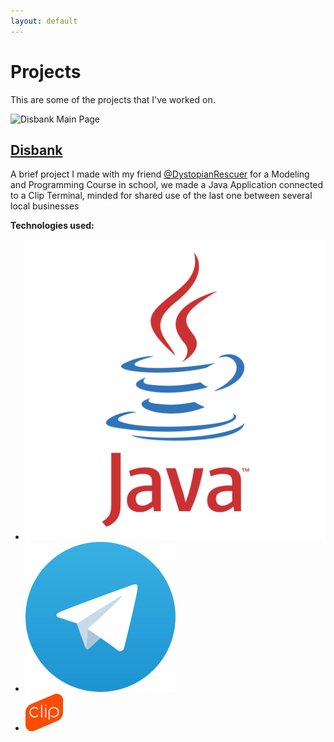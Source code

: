 ```yaml
---
layout: default
---
```

# Projects
This are some of the projects that I've worked on.
<section class="projects">
 <div class="project">
    <img src="/assets/images/proyecto1.png" alt="Disbank Main Page">
    <h2><a href="https://github.com/mrtaichi/mi-proyecto1">Disbank</a></h2>
    <p>
    A brief project I made with my friend <a href="https://github.com/DystopianRescuer">@DystopianRescuer</a> for a Modeling and Programming Course in school, we made a Java Application connected to a Clip Terminal, minded for shared use of the last one between several local businesses
    </p>
    <p><strong>Technologies used:</strong></p>
    <ul class="tech-icons">
      <li><img src="/assets/icons/java.png" alt="Java"></li>
      <li><img src="/assets/icons/telegram.png" alt="Telegram API"></li>
      <li><img src="/assets/icons/clip.png" alt="Clip API"></li>
    </ul>
  </div>
</section>

